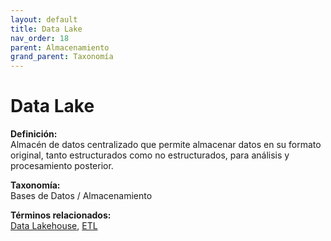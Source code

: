 ```yaml
---
layout: default
title: Data Lake
nav_order: 18
parent: Almacenamiento
grand_parent: Taxonomía
---
```


# Data Lake

**Definición:**  
Almacén de datos centralizado que permite almacenar datos en su formato original, tanto estructurados como no estructurados, para análisis y procesamiento posterior.

**Taxonomía:**  
Bases de Datos / Almacenamiento

**Términos relacionados:**  
[Data Lakehouse](https://maleniski.github.io/diccionario-angl-tec-mx/docs/taxonomia/bases-de-datos-/-almacenamiento/data-lakehouse.html), [ETL](https://maleniski.github.io/diccionario-angl-tec-mx/docs/taxonomia/bases-de-datos-/-almacenamiento/etl.html)
